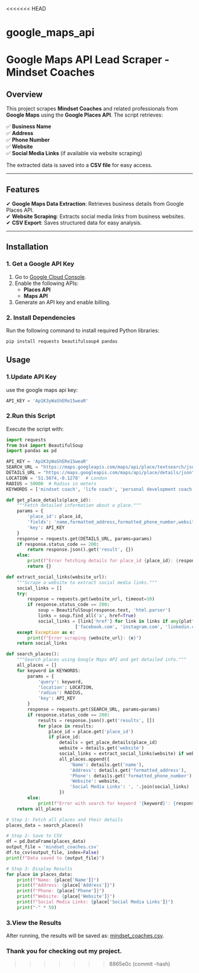 <<<<<<< HEAD
# google_maps_api
# Google Maps API Lead Scraper - Mindset Coaches

## Overview
This project scrapes **Mindset Coaches** and related professionals from **Google Maps** using the **Google Places API**. The script retrieves:

✅ **Business Name**  
✅ **Address**  
✅ **Phone Number**  
✅ **Website**  
✅ **Social Media Links** (if available via website scraping)  

The extracted data is saved into a **CSV file** for easy access.

---

## Features
✔ **Google Maps Data Extraction**: Retrieves business details from Google Places API.  
✔ **Website Scraping**: Extracts social media links from business websites.  
✔ **CSV Export**: Saves structured data for easy analysis.    

---

## Installation

### 1. Get a Google API Key
1. Go to [Google Cloud Console](https://console.cloud.google.com/).
2. Enable the following APIs:
   - **Places API**
   - **Maps API**
3. Generate an API key and enable billing.

### 2. Install Dependencies
Run the following command to install required Python libraries:
```bash
pip install requests beautifulsoup4 pandas
```

## Usage

### 1.Update API Key
use the google maps api key:
```python
API_KEY = 'Ap1K3yWaShERe15weaR'
```

### 2.Run this Script
Execute the script with:
```python
import requests
from bs4 import BeautifulSoup
import pandas as pd

API_KEY = 'Ap1K3yWaShERe15weaR'
SEARCH_URL = "https://maps.googleapis.com/maps/api/place/textsearch/json"
DETAILS_URL = "https://maps.googleapis.com/maps/api/place/details/json"
LOCATION = '51.5074,-0.1278'  # London
RADIUS = 50000  # Radius in meters
KEYWORDS = ['mindset coach', 'life coach', 'personal development coach']

def get_place_details(place_id):
    """Fetch detailed information about a place."""
    params = {
        'place_id': place_id,
        'fields': 'name,formatted_address,formatted_phone_number,website',
        'key': API_KEY
    }
    response = requests.get(DETAILS_URL, params=params)
    if response.status_code == 200:
        return response.json().get('result', {})
    else:
        print(f"Error fetching details for place_id {place_id}: {response.status_code}")
        return {}

def extract_social_links(website_url):
    """Scrape a website to extract social media links."""
    social_links = []
    try:
        response = requests.get(website_url, timeout=10)
        if response.status_code == 200:
            soup = BeautifulSoup(response.text, 'html.parser')
            links = soup.find_all('a', href=True)
            social_links = [link['href'] for link in links if any(platform in link['href'] for platform in 
                          ['facebook.com', 'instagram.com', 'linkedin.com', 'twitter.com'])]
    except Exception as e:
        print(f"Error scraping {website_url}: {e}")
    return social_links

def search_places():
    """Search places using Google Maps API and get detailed info."""
    all_places = []
    for keyword in KEYWORDS:
        params = {
            'query': keyword,
            'location': LOCATION,
            'radius': RADIUS,
            'key': API_KEY
        }
        response = requests.get(SEARCH_URL, params=params)
        if response.status_code == 200:
            results = response.json().get('results', [])
            for place in results:
                place_id = place.get('place_id')
                if place_id:
                    details = get_place_details(place_id)
                    website = details.get('website')
                    social_links = extract_social_links(website) if website else []
                    all_places.append({
                        'Name': details.get('name'),
                        'Address': details.get('formatted_address'),
                        'Phone': details.get('formatted_phone_number'),
                        'Website': website,
                        'Social Media Links': ', '.join(social_links)
                    })
        else:
            print(f"Error with search for keyword '{keyword}': {response.status_code}")
    return all_places

# Step 1: Fetch all places and their details
places_data = search_places()

# Step 2: Save to CSV
df = pd.DataFrame(places_data)
output_file = 'mindset_coaches.csv'
df.to_csv(output_file, index=False)
print(f"Data saved to {output_file}")

# Step 3: Display Results
for place in places_data:
    print(f"Name: {place['Name']}")
    print(f"Address: {place['Address']}")
    print(f"Phone: {place['Phone']}")
    print(f"Website: {place['Website']}")
    print(f"Social Media Links: {place['Social Media Links']}")
    print("-" * 50)
```

### 3.View the Results
After running, the results will be saved as:
[mindset_coaches.csv](https://github.com/EugeneMakanga/Apiproject/blob/master/mindset_coaches.csv).

### Thank you for checking out my project.

>>>>>>> 8865e0c (commit -hash)
